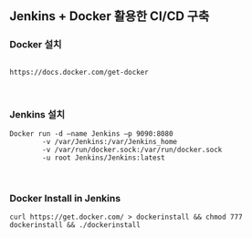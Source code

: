 ## Jenkins + Docker 활용한 CI/CD 구축


### Docker 설치

```

https://docs.docker.com/get-docker

```

<br>

### Jenkins 설치

```
Docker run -d –name Jenkins –p 9090:8080
	    -v /var/Jenkins:/var/Jenkins_home
	    -v /var/run/docker.sock:/var/run/docker.sock
	    -u root Jenkins/Jenkins:latest
```

<br>

### Docker Install in Jenkins

```
curl https://get.docker.com/ > dockerinstall && chmod 777 dockerinstall && ./dockerinstall

```

